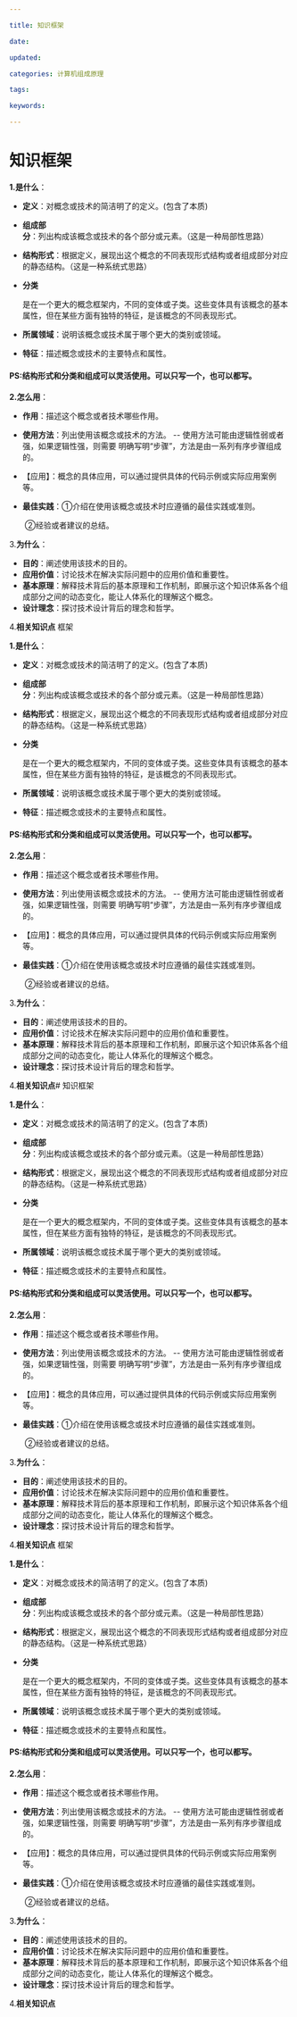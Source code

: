 ```yaml
---

title: 知识框架

date: 

updated: 

categories: 计算机组成原理

tags: 

keywords: 

---
```

# 知识框架

**1.是什么**：

- **定义**：对概念或技术的简洁明了的定义。(包含了本质)	

- **组成部分**：列出构成该概念或技术的各个部分或元素。（这是一种局部性思路）

- **结构形式**：根据定义，展现出这个概念的不同表现形式结构或者组成部分对应的静态结构。（这是一种系统式思路）

- **分类**

  是在一个更大的概念框架内，不同的变体或子类。这些变体具有该概念的基本属性，但在某些方面有独特的特征，是该概念的不同表现形式。

  

- **所属领域**：说明该概念或技术属于哪个更大的类别或领域。

- **特征**：描述概念或技术的主要特点和属性。

#### PS:结构形式和分类和组成可以灵活使用。可以只写一个，也可以都写。

**2.怎么用**：

- **作用**：描述这个概念或者技术哪些作用。

- **使用方法**：列出使用该概念或技术的方法。             --  使用方法可能由逻辑性弱或者强，如果逻辑性强，则需要                                                                明确写明“步骤”，方法是由一系列有序步骤组成的。

- 【应用】：概念的具体应用，可以通过提供具体的代码示例或实际应用案例等。

- **最佳实践**：①介绍在使用该概念或技术时应遵循的最佳实践或准则。

  ​                     ②经验或者建议的总结。



3.**为什么**：

- **目的**：阐述使用该技术的目的。
- **应用价值**：讨论技术在解决实际问题中的应用价值和重要性。
- **基本原理**：解释技术背后的基本原理和工作机制，即展示这个知识体系各个组成部分之间的动态变化，能让人体系化的理解这个概念。
- **设计理念**：探讨技术设计背后的理念和哲学。

4.**相关知识点**    框架

**1.是什么**：

- **定义**：对概念或技术的简洁明了的定义。(包含了本质)	

- **组成部分**：列出构成该概念或技术的各个部分或元素。（这是一种局部性思路）

- **结构形式**：根据定义，展现出这个概念的不同表现形式结构或者组成部分对应的静态结构。（这是一种系统式思路）

- **分类**

  是在一个更大的概念框架内，不同的变体或子类。这些变体具有该概念的基本属性，但在某些方面有独特的特征，是该概念的不同表现形式。

  

- **所属领域**：说明该概念或技术属于哪个更大的类别或领域。

- **特征**：描述概念或技术的主要特点和属性。

#### PS:结构形式和分类和组成可以灵活使用。可以只写一个，也可以都写。

**2.怎么用**：

- **作用**：描述这个概念或者技术哪些作用。

- **使用方法**：列出使用该概念或技术的方法。             --  使用方法可能由逻辑性弱或者强，如果逻辑性强，则需要                                                                明确写明“步骤”，方法是由一系列有序步骤组成的。

- 【应用】：概念的具体应用，可以通过提供具体的代码示例或实际应用案例等。

- **最佳实践**：①介绍在使用该概念或技术时应遵循的最佳实践或准则。

  ​                     ②经验或者建议的总结。



3.**为什么**：

- **目的**：阐述使用该技术的目的。
- **应用价值**：讨论技术在解决实际问题中的应用价值和重要性。
- **基本原理**：解释技术背后的基本原理和工作机制，即展示这个知识体系各个组成部分之间的动态变化，能让人体系化的理解这个概念。
- **设计理念**：探讨技术设计背后的理念和哲学。

4.**相关知识点**# 知识框架

**1.是什么**：

- **定义**：对概念或技术的简洁明了的定义。(包含了本质)	

- **组成部分**：列出构成该概念或技术的各个部分或元素。（这是一种局部性思路）

- **结构形式**：根据定义，展现出这个概念的不同表现形式结构或者组成部分对应的静态结构。（这是一种系统式思路）

- **分类**

  是在一个更大的概念框架内，不同的变体或子类。这些变体具有该概念的基本属性，但在某些方面有独特的特征，是该概念的不同表现形式。

  

- **所属领域**：说明该概念或技术属于哪个更大的类别或领域。

- **特征**：描述概念或技术的主要特点和属性。

#### PS:结构形式和分类和组成可以灵活使用。可以只写一个，也可以都写。

**2.怎么用**：

- **作用**：描述这个概念或者技术哪些作用。

- **使用方法**：列出使用该概念或技术的方法。             --  使用方法可能由逻辑性弱或者强，如果逻辑性强，则需要                                                                明确写明“步骤”，方法是由一系列有序步骤组成的。

- 【应用】：概念的具体应用，可以通过提供具体的代码示例或实际应用案例等。

- **最佳实践**：①介绍在使用该概念或技术时应遵循的最佳实践或准则。

  ​                     ②经验或者建议的总结。



3.**为什么**：

- **目的**：阐述使用该技术的目的。
- **应用价值**：讨论技术在解决实际问题中的应用价值和重要性。
- **基本原理**：解释技术背后的基本原理和工作机制，即展示这个知识体系各个组成部分之间的动态变化，能让人体系化的理解这个概念。
- **设计理念**：探讨技术设计背后的理念和哲学。

4.**相关知识点**    框架

**1.是什么**：

- **定义**：对概念或技术的简洁明了的定义。(包含了本质)	

- **组成部分**：列出构成该概念或技术的各个部分或元素。（这是一种局部性思路）

- **结构形式**：根据定义，展现出这个概念的不同表现形式结构或者组成部分对应的静态结构。（这是一种系统式思路）

- **分类**

  是在一个更大的概念框架内，不同的变体或子类。这些变体具有该概念的基本属性，但在某些方面有独特的特征，是该概念的不同表现形式。

  

- **所属领域**：说明该概念或技术属于哪个更大的类别或领域。

- **特征**：描述概念或技术的主要特点和属性。

#### PS:结构形式和分类和组成可以灵活使用。可以只写一个，也可以都写。

**2.怎么用**：

- **作用**：描述这个概念或者技术哪些作用。

- **使用方法**：列出使用该概念或技术的方法。             --  使用方法可能由逻辑性弱或者强，如果逻辑性强，则需要                                                                明确写明“步骤”，方法是由一系列有序步骤组成的。

- 【应用】：概念的具体应用，可以通过提供具体的代码示例或实际应用案例等。

- **最佳实践**：①介绍在使用该概念或技术时应遵循的最佳实践或准则。

  ​                     ②经验或者建议的总结。



3.**为什么**：

- **目的**：阐述使用该技术的目的。
- **应用价值**：讨论技术在解决实际问题中的应用价值和重要性。
- **基本原理**：解释技术背后的基本原理和工作机制，即展示这个知识体系各个组成部分之间的动态变化，能让人体系化的理解这个概念。
- **设计理念**：探讨技术设计背后的理念和哲学。

4.**相关知识点**
